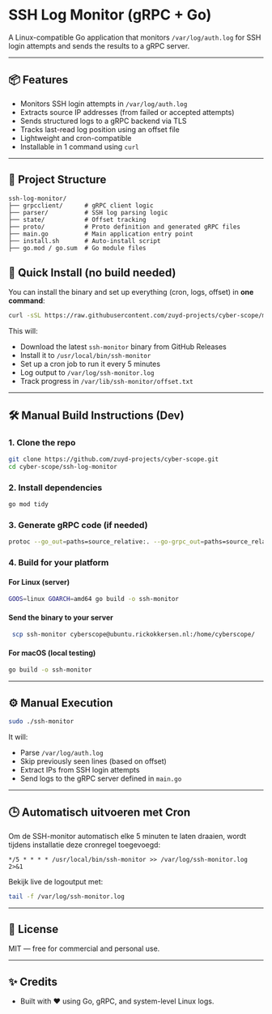 # SSH Log Monitor (gRPC + Go)

A Linux-compatible Go application that monitors `/var/log/auth.log` for SSH login attempts and sends the results to a gRPC server.

---

## 📦 Features

- Monitors SSH login attempts in `/var/log/auth.log`
- Extracts source IP addresses (from failed or accepted attempts)
- Sends structured logs to a gRPC backend via TLS
- Tracks last-read log position using an offset file
- Lightweight and cron-compatible
- Installable in 1 command using `curl`

---

## 📁 Project Structure

```
ssh-log-monitor/
├── grpcclient/      # gRPC client logic
├── parser/          # SSH log parsing logic
├── state/           # Offset tracking
├── proto/           # Proto definition and generated gRPC files
├── main.go          # Main application entry point
├── install.sh       # Auto-install script
├── go.mod / go.sum  # Go module files
```

## 🚀 Quick Install (no build needed)

You can install the binary and set up everything (cron, logs, offset) in **one command**:

```bash
curl -sSL https://raw.githubusercontent.com/zuyd-projects/cyber-scope/main/ssh-log-monitor/install.sh | sudo bash
```

This will:

- Download the latest `ssh-monitor` binary from GitHub Releases
- Install it to `/usr/local/bin/ssh-monitor`
- Set up a cron job to run it every 5 minutes
- Log output to `/var/log/ssh-monitor.log`
- Track progress in `/var/lib/ssh-monitor/offset.txt`

---

## 🛠 Manual Build Instructions (Dev)

### 1. Clone the repo

```bash
git clone https://github.com/zuyd-projects/cyber-scope.git
cd cyber-scope/ssh-log-monitor
```

### 2. Install dependencies

```bash
go mod tidy
```

### 3. Generate gRPC code (if needed)

```bash
protoc --go_out=paths=source_relative:. --go-grpc_out=paths=source_relative:. proto/cyberscope.proto
```

### 4. Build for your platform

#### For Linux (server)

```bash
GOOS=linux GOARCH=amd64 go build -o ssh-monitor
```

#### Send the binary to your server

```bash
 scp ssh-monitor cyberscope@ubuntu.rickokkersen.nl:/home/cyberscope/
```

#### For macOS (local testing)

```bash
go build -o ssh-monitor
```

---

## ⚙️ Manual Execution

```bash
sudo ./ssh-monitor
```

It will:

- Parse `/var/log/auth.log`
- Skip previously seen lines (based on offset)
- Extract IPs from SSH login attempts
- Send logs to the gRPC server defined in `main.go`

---

## 🕒 Automatisch uitvoeren met Cron

Om de SSH-monitor automatisch elke 5 minuten te laten draaien, wordt tijdens installatie deze cronregel toegevoegd:

```cron
*/5 * * * * /usr/local/bin/ssh-monitor >> /var/log/ssh-monitor.log 2>&1
```

Bekijk live de logoutput met:

```bash
tail -f /var/log/ssh-monitor.log
```

---

## 🧾 License

MIT — free for commercial and personal use.

---

## ✨ Credits

- Built with ❤️ using Go, gRPC, and system-level Linux logs.
